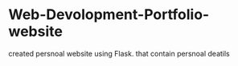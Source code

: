 # Web-Devolopment-Portfolio-website
created persnoal website using Flask. that contain persnoal deatils
